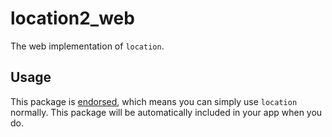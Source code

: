 # location2_web

The web implementation of `location`.

## Usage

This package is [endorsed][endorsed_link], which means you can simply use `location`
normally. This package will be automatically included in your app when you do.

[endorsed_link]: https://flutter.dev/docs/development/packages-and-plugins/developing-packages#endorsed-federated-plugin

